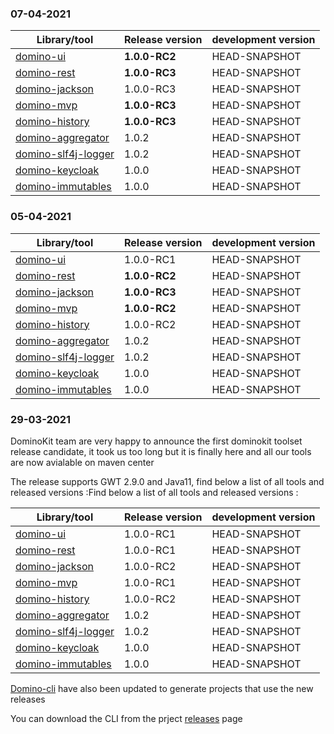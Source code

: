 ### 07-04-2021

|  Library/tool                                                           | Release version     | development version |
|-------------------------------------------------------------------------|---------------------|---------------------|
| [domino-ui](https://github.com/DominoKit/domino-ui)                     | **1.0.0-RC2**       | HEAD-SNAPSHOT       |
| [domino-rest](https://github.com/DominoKit/domino-rest)                 | **1.0.0-RC3**       | HEAD-SNAPSHOT       |
| [domino-jackson](https://github.com/DominoKit/domino-jackson)           | 1.0.0-RC3           | HEAD-SNAPSHOT       |
| [domino-mvp](https://github.com/DominoKit/domino-mvp)                   | **1.0.0-RC3**       | HEAD-SNAPSHOT       |
| [domino-history](https://github.com/DominoKit/domino-history)           | **1.0.0-RC3**       | HEAD-SNAPSHOT       |
| [domino-aggregator](https://github.com/DominoKit/domino-aggregator)     | 1.0.2               | HEAD-SNAPSHOT       |
| [domino-slf4j-logger](https://github.com/DominoKit/domino-slf4j-logger) | 1.0.2               | HEAD-SNAPSHOT       |
| [domino-keycloak](https://github.com/DominoKit/domino-keycloak)         | 1.0.0               | HEAD-SNAPSHOT       |
| [domino-immutables](https://github.com/DominoKit/domino-immutables)     | 1.0.0               | HEAD-SNAPSHOT       |


### 05-04-2021


|  Library/tool                                                           | Release version     | development version |
|-------------------------------------------------------------------------|---------------------|---------------------|
| [domino-ui](https://github.com/DominoKit/domino-ui)                     | 1.0.0-RC1           | HEAD-SNAPSHOT       |
| [domino-rest](https://github.com/DominoKit/domino-rest)                 | **1.0.0-RC2**       | HEAD-SNAPSHOT       |
| [domino-jackson](https://github.com/DominoKit/domino-jackson)           | **1.0.0-RC3**       | HEAD-SNAPSHOT       |
| [domino-mvp](https://github.com/DominoKit/domino-mvp)                   | **1.0.0-RC2**       | HEAD-SNAPSHOT       |
| [domino-history](https://github.com/DominoKit/domino-history)           | 1.0.0-RC2           | HEAD-SNAPSHOT       |
| [domino-aggregator](https://github.com/DominoKit/domino-aggregator)     | 1.0.2               | HEAD-SNAPSHOT       |
| [domino-slf4j-logger](https://github.com/DominoKit/domino-slf4j-logger) | 1.0.2               | HEAD-SNAPSHOT       |
| [domino-keycloak](https://github.com/DominoKit/domino-keycloak)         | 1.0.0               | HEAD-SNAPSHOT       |
| [domino-immutables](https://github.com/DominoKit/domino-immutables)     | 1.0.0               | HEAD-SNAPSHOT       |


### 29-03-2021

DominoKit team are very happy to announce the first dominokit toolset release candidate, it took us too long but it is finally here and all our tools are now avialable on maven center

The release supports GWT 2.9.0 and Java11, find below a list of all tools and released versions :Find below a list of all tools and released versions :

|  Library/tool                                                           | Release version | development version |
|-------------------------------------------------------------------------|-----------------|---------------------|
| [domino-ui](https://github.com/DominoKit/domino-ui)                     | 1.0.0-RC1       | HEAD-SNAPSHOT       |
| [domino-rest](https://github.com/DominoKit/domino-rest)                 | 1.0.0-RC1       | HEAD-SNAPSHOT       |
| [domino-jackson](https://github.com/DominoKit/domino-jackson)           | 1.0.0-RC2       | HEAD-SNAPSHOT       |
| [domino-mvp](https://github.com/DominoKit/domino-mvp)                   | 1.0.0-RC1       | HEAD-SNAPSHOT       |
| [domino-history](https://github.com/DominoKit/domino-history)           | 1.0.0-RC2       | HEAD-SNAPSHOT       |
| [domino-aggregator](https://github.com/DominoKit/domino-aggregator)     | 1.0.2           | HEAD-SNAPSHOT       |
| [domino-slf4j-logger](https://github.com/DominoKit/domino-slf4j-logger) | 1.0.2           | HEAD-SNAPSHOT       |
| [domino-keycloak](https://github.com/DominoKit/domino-keycloak)         | 1.0.0           | HEAD-SNAPSHOT       |
| [domino-immutables](https://github.com/DominoKit/domino-immutables)     | 1.0.0           | HEAD-SNAPSHOT       |

[Domino-cli](https://github.com/DominoKit/domino-cli) have also been updated to generate projects that use the new releases

You can download the CLI from the prject [releases](https://github.com/DominoKit/domino-cli/releases/tag/1.0.0-RC1) page
